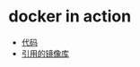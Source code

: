 # docker in action

- [代码](https://github.com/dockerinaction)
- [引用的镜像库](https://hub.docker.com/u/dockerinaction/dockerInAction.md)

